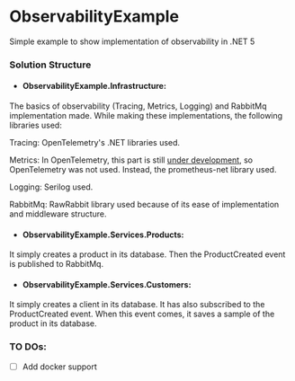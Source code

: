 # ObservabilityExample

Simple example to show implementation of observability in .NET 5

### Solution Structure

- #### ObservabilityExample.Infrastructure:

The basics of observability (Tracing, Metrics, Logging) and RabbitMq implementation made. While making these implementations, the following libraries used:

Tracing:  OpenTelemetry's .NET libraries used.

Metrics: In OpenTelemetry, this part is still [under development](https://github.com/open-telemetry/opentelemetry-dotnet/issues/1501), so OpenTelemetry was not used. Instead, the prometheus-net library used.

Logging: Serilog used.

RabbitMq: RawRabbit library used because of its ease of implementation and middleware structure.

- #### ObservabilityExample.Services.Products:

It simply creates a product in its database. Then the ProductCreated event is published to RabbitMq.

- #### ObservabilityExample.Services.Customers:

It simply creates a client in its database. It has also subscribed to the ProductCreated event. When this event comes, it saves a sample of the product in its database.

### TO DOs:

- [ ] Add docker support